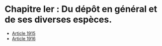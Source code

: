 # Chapitre Ier : Du dépôt en général et de ses diverses espèces.

- [Article 1915](article-1915.md)
- [Article 1916](article-1916.md)
